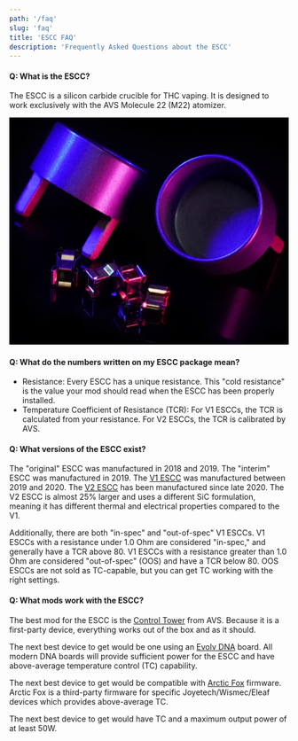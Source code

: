 ```yaml
---
path: '/faq'
slug: 'faq'
title: 'ESCC FAQ'
description: 'Frequently Asked Questions about the ESCC'
---
```


#### Q: What is the ESCC?

The ESCC is a silicon carbide crucible for THC vaping. It is designed to work exclusively with the AVS Molecule 22 (M22) atomizer.

![escc](../images/escc.png)

#### Q: What do the numbers written on my ESCC package mean?

 * Resistance: Every ESCC has a unique resistance. This "cold resistance" is the value your mod should read when the ESCC has been properly installed.
 * Temperature Coefficient of Resistance (TCR): For V1 ESCCs, the TCR is calculated from your resistance. For V2 ESCCs, the TCR is calibrated by AVS.

#### Q: What versions of the ESCC exist?

The "original" ESCC was manufactured in 2018 and 2019. The "interim" ESCC was manufactured in 2019. The [V1 ESCC](/escc/v1) was manufactured between 2019 and 2020. The [V2 ESCC](/escc/v2) has been manufactured since late 2020. The V2 ESCC is almost 25% larger and uses a different SiC formulation, meaning it has different thermal and electrical properties compared to the V1.

Additionally, there are both "in-spec" and "out-of-spec" V1 ESCCs. V1 ESCCs with a resistance under 1.0 Ohm are considered "in-spec," and generally have a TCR above 80. V1 ESCCs with a resistance greater than 1.0 Ohm are considered "out-of-spec" (OOS) and have a TCR below 80. OOS ESCCs are not sold as TC-capable, but you can get TC working with the right settings.

#### Q: What mods work with the ESCC?

The best mod for the ESCC is the [Control Tower](/control-tower) from AVS. Because it is a first-party device, everything works out of the box and as it should.

The next best device to get would be one using an [Evolv DNA](/evolv-dna) board. All modern DNA boards will provide sufficient power for the ESCC and have above-average temperature control (TC) capability.

The next best device to get would be compatible with [Arctic Fox](/arctic-fox) firmware. Arctic Fox is a third-party firmware for specific Joyetech/Wismec/Eleaf devices which provides above-average TC.

The next best device to get would have TC and a maximum output power of at least 50W.
